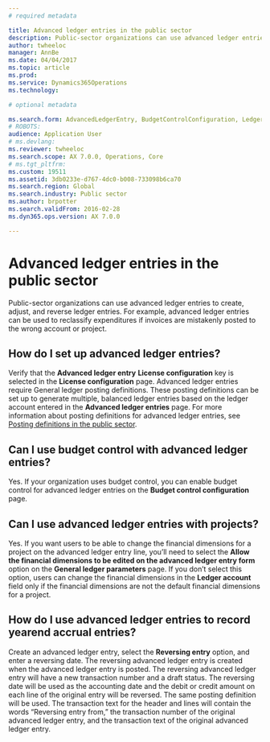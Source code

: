 ```yaml
---
# required metadata

title: Advanced ledger entries in the public sector
description: Public-sector organizations can use advanced ledger entries to create, adjust, and reverse ledger entries. For example, advanced ledger entries can be used to reclassify expenditures if invoices are mistakenly posted to the wrong account or project.
author: twheeloc
manager: AnnBe
ms.date: 04/04/2017
ms.topic: article
ms.prod: 
ms.service: Dynamics365Operations
ms.technology: 

# optional metadata

ms.search.form: AdvancedLedgerEntry, BudgetControlConfiguration, LedgerParameters
# ROBOTS: 
audience: Application User
# ms.devlang: 
ms.reviewer: twheeloc
ms.search.scope: AX 7.0.0, Operations, Core
# ms.tgt_pltfrm: 
ms.custom: 19511
ms.assetid: 3db0233e-d767-4dc0-b008-733098b6ca70
ms.search.region: Global
ms.search.industry: Public sector
ms.author: brpotter
ms.search.validFrom: 2016-02-28
ms.dyn365.ops.version: AX 7.0.0

---
```


# Advanced ledger entries in the public sector

Public-sector organizations can use advanced ledger entries to create, adjust, and reverse ledger entries. For example, advanced ledger entries can be used to reclassify expenditures if invoices are mistakenly posted to the wrong account or project.

How do I set up advanced ledger entries?
----------------------------------------

Verify that the **Advanced ledger entry** **License configuration** key is selected in the **License configuration** page. Advanced ledger entries require General ledger posting definitions. These posting definitions can be set up to generate multiple, balanced ledger entries based on the ledger account entered in the **Advanced ledger entries** page. For more information about posting definitions for advanced ledger entries, see [Posting definitions in the public sector](posting-definitions-public-sector.md).

## Can I use budget control with advanced ledger entries?
Yes. If your organization uses budget control, you can enable budget control for advanced ledger entries on the **Budget control configuration** page.

## Can I use advanced ledger entries with projects?
Yes. If you want users to be able to change the financial dimensions for a project on the advanced ledger entry line, you’ll need to select the **Allow the financial dimensions to be edited on the advanced ledger entry form** option on the **General ledger parameters** page. If you don’t select this option, users can change the financial dimensions in the **Ledger account** field only if the financial dimensions are not the default financial dimensions for a project.

## How do I use advanced ledger entries to record yearend accrual entries?
Create an advanced ledger entry, select the **Reversing entry** option, and enter a reversing date. The reversing advanced ledger entry is created when the advanced ledger entry is posted. The reversing advanced ledger entry will have a new transaction number and a draft status. The reversing date will be used as the accounting date and the debit or credit amount on each line of the original entry will be reversed. The same posting definition will be used. The transaction text for the header and lines will contain the words “Reversing entry from,” the transaction number of the original advanced ledger entry, and the transaction text of the original advanced ledger entry.



